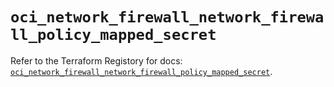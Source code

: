 # `oci_network_firewall_network_firewall_policy_mapped_secret`

Refer to the Terraform Registory for docs: [`oci_network_firewall_network_firewall_policy_mapped_secret`](https://registry.terraform.io/providers/oracle/oci/6.18.0/docs/resources/network_firewall_network_firewall_policy_mapped_secret).
